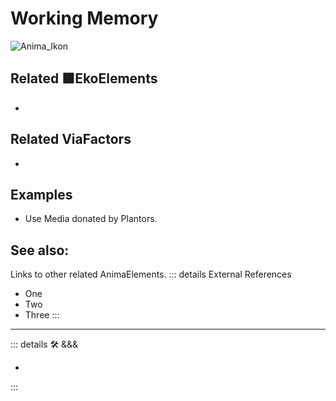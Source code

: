 
# <anima>Working Memory</anima>

![Anima_Ikon](/Ikon/Anima_Ikon.png)

## Related 🟩<ekos>EkoElements</ekos>

-

## Related <via>ViaFactors</via>

-

## Examples

- Use Media donated by Plantors.

## See also:

Links to other related AnimaElements.
::: details External References

- One
- Two
- Three
:::

---

<!-- =================================================== -->
<!-- =================================================== -->
<!-- =================================================== -->
<!-- =================================================== -->
<!-- =================================================== -->
::: details 🛠 <dev>&&&</dev>

-

:::
